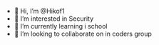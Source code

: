 - 👋 Hi, I’m @Hikof1
- 👀 I’m interested in Security
- 🌱 I’m currently learning i school
- 💞️ I’m looking to collaborate on in coders group
